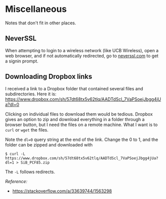 # Miscellaneous

Notes that don't fit in other places.

## NeverSSL

When attempting to login to a wireless network (like UCB Wireless),
open a web browser,
and if not automatically redirected,
go to [neverssl.com](http://neverssl.com) to get a signin prompt.

## Downloading Dropbox links

I received a link to a Dropbox folder
that contained several files and subdirectories.
Here it is:
https://www.dropbox.com/sh/57dt68tx5v62tlq/AADTdScl_7VaPSoejJbgg4jUa?dl=0

Clicking on individual files to download them would be tedious.
Dropbox gives an option to zip and download everything in a folder
through a browser button,
but I need the files on a remote machine.
What I want is to `curl` or `wget` the files.

Note the `dl=0` query string at the end of the link.
Change the 0 to 1, and the folder can be zipped and downloaded with

    $ curl -L https://www.dropbox.com/sh/57dt68tx5v62tlq/AADTdScl_7VaPSoejJbgg4jUa?dl=1 > SiB_PCF85.zip

The `-L` follows redirects.

*Reference:*

* https://stackoverflow.com/a/33639744/1563298
